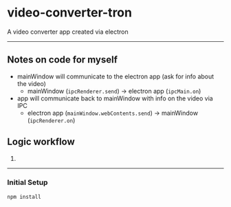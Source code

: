 # video-converter-tron

A video converter app created via electron

---
## Notes on code for myself
- mainWindow will communicate to the electron app (ask for info about the video)
    - mainWindow (`ipcRenderer.send`) -> electron app (`ipcMain.on`)
- app will communicate back to mainWindow with info on the video via IPC
    - electron app (`mainWindow.webContents.send`) -> mainWindow (`ipcRenderer.on`)

## Logic workflow
1. 

---
### Initial Setup
`npm install`
